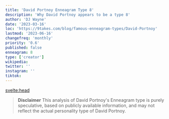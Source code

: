 ```yaml
---
title: 'David Portnoy Enneagram Type 8'
description: 'Why David Portnoy appears to be a type 8'
author: 'DJ Wayne'
date: '2023-03-16'
loc: 'https://9takes.com/blog/famous-enneagram-types/David-Portnoy'
lastmod: '2023-06-16'
changefreq: 'monthly'
priority: '0.6'
published: false
enneagram: 8
type: ['creator']
wikipedia:
twitter: ''
instagram: ''
tiktok:
---
```


<svelte:head>

<!-- <meta property="og:image" content="https://9takes.com/types/8s/David-Portnoy.webp" /> -->
  <link rel="canonical" href="https://9takes.com/blog/famous-enneagram-types/David-Portnoy">
</svelte:head>
<!-- <script>
	import  PopCard  from "../../../lib/components/atoms/PopCard.svelte";
</script>
<div
	style="display: flex;
    justify-content: center;
    margin: 1rem 0;
	"
>
	<PopCard
		image={`/types/8s/${'David-Portnoy'}.webp`}
		showIcon={false}
		displayText="David Portnoy"
		subtext=""
	/>
</div> -->

> **Disclaimer** This analysis of David Portnoy's Enneagram type is purely speculative, based on publicly available information, and may not reflect the actual personality type of David Portnoy.

<p class="firstLetter"></p>
